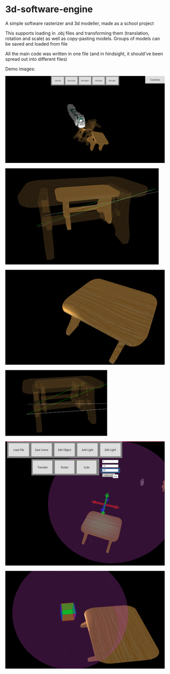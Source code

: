 # 3d-software-engine
A simple software rasterizer and 3d modeller, made as a school project

This supports loading in .obj files and transforming them (translation, rotation and scale) as well as copy-pasting models. Groups of models can be saved and loaded from file

All the main code was written in one file (and in hindsight, it should've been spread out into different files)

Demo images: 

![](images[debug-view]/demo-scene.png)

![](images[debug-view]/transparent-1.png)

![](images[debug-view]/light-no-debug.png)

![](images[debug-view]/transparent-multiple.png)

![](images[debug-view]/coloured-lighting.png)

![](images[debug-view]/light-debug-move.png)
